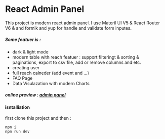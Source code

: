 # React Admin Panel

This project is modern react admin panel. I use Materil UI V5 & React Router V6 & and formik and yup for handle and validate form inputes.
##### Some featuer is :
* dark & light mode
* modern table with reach featuer : support filteringt & sorting & paginations, export to csv file, add or remove columns and etc.
* creating user
* full reach calneder (add event and ...)
* FAQ Page
* Data Visulazation with modern Charts

##### online preview : [admin panel](https://react-admin-panel-lake.vercel.app/) 

#### isntalliation 
first clone this project and then :
```
npm i
npm run dev
```
